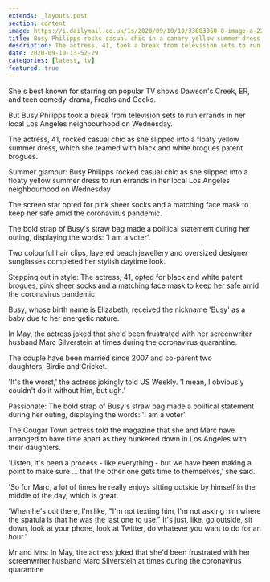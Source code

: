 ```yaml
---
extends: _layouts.post
section: content
image: https://i.dailymail.co.uk/1s/2020/09/10/10/33003060-0-image-a-22_1599729742440.jpg 
title: Busy Philipps rocks casual chic in a canary yellow summer dress and stylish brogues 
description: The actress, 41, took a break from television sets to run errands in her local Los Angeles neighbourhood on Wednesday. 
date: 2020-09-10-13-52-29 
categories: [latest, tv] 
featured: true 
--- 
```

She's best known for starring on popular TV shows Dawson's Creek, ER, and teen comedy-drama, Freaks and Geeks.

But Busy Philipps took a break from television sets to run errands in her local Los Angeles neighbourhood on Wednesday. 

The actress, 41, rocked casual chic as she slipped into a floaty yellow summer dress, which she teamed with black and white brogues patent brogues. 

Summer glamour: Busy Philipps rocked casual chic as she slipped into a floaty yellow summer dress to run errands in her local Los Angeles neighbourhood on Wednesday

The screen star opted for pink sheer socks and a matching face mask to keep her safe amid the coronavirus pandemic.

The bold strap of Busy's straw bag made a political statement during her outing, displaying the words: 'I am a voter'.

Two colourful hair clips, layered beach jewellery and oversized designer sunglasses completed her stylish daytime look.   

Stepping out in style: The actress, 41, opted for black and white patent brogues, pink sheer socks and a matching face mask to keep her safe amid the coronavirus pandemic

Busy, whose birth name is Elizabeth, received the nickname 'Busy' as a baby due to her energetic nature.

In May, the actress joked that she'd been frustrated with her screenwriter husband Marc Silverstein at times during the coronavirus quarantine.

The couple have been married since 2007 and co-parent two daughters, Birdie and Cricket.

'It's the worst,' the actress jokingly told US Weekly. 'I mean, I obviously couldn't do it without him, but ugh.'

Passionate: The bold strap of Busy's straw bag made a political statement during her outing, displaying the words: 'I am a voter' 

The Cougar Town actress told the magazine that she and Marc have arranged to have time apart as they hunkered down in Los Angeles with their daughters.

'Listen, it's been a process - like everything - but we have been making a point to make sure … that the other one gets time to themselves,' she said.

'So for Marc, a lot of times he really enjoys sitting outside by himself in the middle of the day, which is great.

'When he's out there, I'm like, "I'm not texting him, I'm not asking him where the spatula is that he was the last one to use." It's just, like, go outside, sit down, look at your phone, look at Twitter, do whatever you want to do for an hour.' 

Mr and Mrs: In May, the actress joked that she'd been frustrated with her screenwriter husband Marc Silverstein at times during the coronavirus quarantine 

